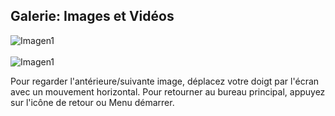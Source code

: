 ## Galerie: Images et Vidéos

![Imagen1](http://static.energysistem.com/images/manuals/39530/53708986b10b0.jpg)  <br> <br> ![Imagen1](http://static.energysistem.com/images/manuals/39530/5370897f72d62.jpg)

Pour regarder l'antérieure/suivante image, déplacez votre doigt par l'écran avec un mouvement horizontal. Pour retourner au bureau principal, appuyez sur l'icône de retour ou Menu démarrer.


